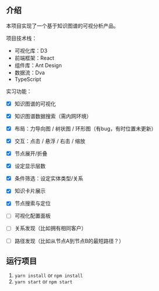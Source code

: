 ## 介绍

本项目实现了一个基于知识图谱的可视分析产品。

项目技术栈：

* 可视化库：D3
* 前端框架：React
* 组件库：Ant Design
* 数据流：Dva
* TypeScript



实习功能：

- [x] 知识图谱的可视化
- [x] 知识图谱数据搜索（需内网环境）
- [x] 布局：力导向图 / 树状图 / 环形图（有bug，有时位置未更新）
- [x] 交互：点击 / 悬浮 / 右击 / 缩放
- [x] 节点展开/折叠
- [x] 设定显示层数
- [x] 条件筛选：设定实体类型/关系
- [x] 知识卡片展示
- [x] 节点搜索与定位
- [ ] 可视化配置面板
- [ ] 关系发现（比如拥有相同客户）
- [ ] 路径发现（比如从节点A到节点B的最短路径？）



## 运行项目

1. `yarn install` or `npm install`
2. `yarn start` or `npm start`

